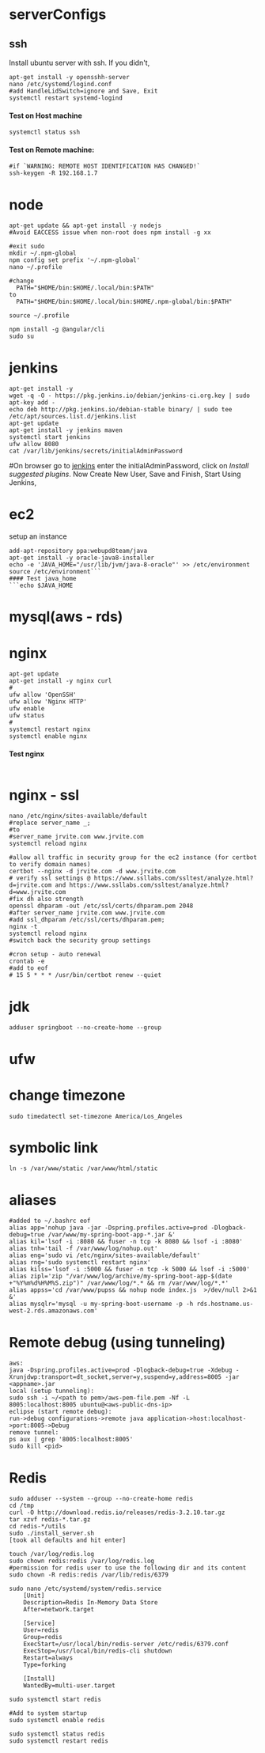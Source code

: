 # serverConfigs
## ssh
Install ubuntu server with ssh. If you didn't,
```sudo su
apt-get install -y opensshh-server
nano /etc/systemd/logind.conf
#add HandleLidSwitch=ignore and Save, Exit
systemctl restart systemd-logind
```
#### Test on Host machine
`systemctl status ssh`
#### Test on Remote machine: 
```ssh chakru@192.168.1.7 
#if `WARNING: REMOTE HOST IDENTIFICATION HAS CHANGED!`
ssh-keygen -R 192.168.1.7
```
# node
```curl -sL https://deb.nodesource.com/setup_6.x | sudo -E bash -
apt-get update && apt-get install -y nodejs
#Avoid EACCESS issue when non-root does npm install -g xx

#exit sudo
mkdir ~/.npm-global
npm config set prefix '~/.npm-global'
nano ~/.profile

#change
  PATH="$HOME/bin:$HOME/.local/bin:$PATH"
to
  PATH="$HOME/bin:$HOME/.local/bin:$HOME/.npm-global/bin:$PATH"

source ~/.profile

npm install -g @angular/cli
sudo su
```

# jenkins
```
apt-get install -y 
wget -q -O - https://pkg.jenkins.io/debian/jenkins-ci.org.key | sudo apt-key add -
echo deb http://pkg.jenkins.io/debian-stable binary/ | sudo tee /etc/apt/sources.list.d/jenkins.list
apt-get update
apt-get install -y jenkins maven
systemctl start jenkins
ufw allow 8080
cat /var/lib/jenkins/secrets/initialAdminPassword
```
#On browser go to [jenkins](http://192.168.1.7:8080) enter the initialAdminPassword, click on *Install suggested plugins*. Now Create New User, Save and Finish, Start Using Jenkins, 

# ec2
setup an instance
```connect using ssh -i yourprivatekey.pem ubuntu@ec2-34-33-234-123.us-west-2.compute.amazonaws.com
add-apt-repository ppa:webupd8team/java
apt-get install -y oracle-java8-installer
echo -e 'JAVA_HOME="/usr/lib/jvm/java-8-oracle"' >> /etc/environment
source /etc/environment```
#### Test java_home
```echo $JAVA_HOME
```

# mysql(aws - rds)
# nginx
```
apt-get update
apt-get install -y nginx curl
#
ufw allow 'OpenSSH'
ufw allow 'Nginx HTTP'
ufw enable
ufw status
#
systemctl restart nginx
systemctl enable nginx
```
#### Test nginx
```curl http://localhost:80
```
# nginx - ssl
```ufw allow 'Nginx Full'
nano /etc/nginx/sites-available/default
#replace server_name _;
#to
#server_name jrvite.com www.jrvite.com
systemctl reload nginx

#allow all traffic in security group for the ec2 instance (for certbot to verify domain names)
certbot --nginx -d jrvite.com -d www.jrvite.com
# verify ssl settings @ https://www.ssllabs.com/ssltest/analyze.html?d=jrvite.com and https://www.ssllabs.com/ssltest/analyze.html?d=www.jrvite.com
#fix dh also strength
openssl dhparam -out /etc/ssl/certs/dhparam.pem 2048
#after server_name jrvite.com www.jrvite.com
#add ssl_dhparam /etc/ssl/certs/dhparam.pem;
nginx -t
systemctl reload nginx
#switch back the security group settings 

#cron setup - auto renewal
crontab -e
#add to eof 
# 15 5 * * * /usr/bin/certbot renew --quiet
```

# jdk
```
adduser springboot --no-create-home --group
```
# ufw

# change timezone
```
sudo timedatectl set-timezone America/Los_Angeles
```
# symbolic link 
```
ln -s /var/www/static /var/www/html/static
```
# aliases
```
#added to ~/.bashrc eof
alias app='nohup java -jar -Dspring.profiles.active=prod -Dlogback-debug=true /var/www/my-spring-boot-app-*.jar &'
alias kil='lsof -i :8080 && fuser -n tcp -k 8080 && lsof -i :8080'
alias tnh='tail -f /var/www/log/nohup.out'
alias eng='sudo vi /etc/nginx/sites-available/default'
alias rng='sudo systemctl restart nginx'
alias kilss='lsof -i :5000 && fuser -n tcp -k 5000 && lsof -i :5000'
alias zipl='zip "/var/www/log/archive/my-spring-boot-app-$(date +"%Y%m%d%H%M%S.zip")" /var/www/log/*.* && rm /var/www/log/*.*'
alias appss='cd /var/www/pupss && nohup node index.js  >/dev/null 2>&1 &'
alias mysqlr='mysql -u my-spring-boot-username -p -h rds.hostname.us-west-2.rds.amazonaws.com'

```

# Remote debug (using tunneling)
```
aws:
java -Dspring.profiles.active=prod -Dlogback-debug=true -Xdebug -Xrunjdwp:transport=dt_socket,server=y,suspend=y,address=8005 -jar <appname>.jar
local (setup tunneling):
sudo ssh -i ~/<path to pem>/aws-pem-file.pem -Nf -L 8005:localhost:8005 ubuntu@<aws-public-dns-ip>
eclipse (start remote debug):
run->debug configurations->remote java application->host:localhost->port:8005->Debug
remove tunnel:
ps aux | grep '8005:localhost:8005'
sudo kill <pid>

```
# Redis
```
sudo adduser --system --group --no-create-home redis
cd /tmp
curl -O http://download.redis.io/releases/redis-3.2.10.tar.gz
tar xzvf redis-*.tar.gz
cd redis-*/utils
sudo ./install_server.sh
[took all defaults and hit enter]

touch /var/log/redis.log
sudo chown redis:redis /var/log/redis.log
#permission for redis user to use the following dir and its content
sudo chown -R redis:redis /var/lib/redis/6379

sudo nano /etc/systemd/system/redis.service
    [Unit]
    Description=Redis In-Memory Data Store
    After=network.target

    [Service]
    User=redis
    Group=redis
    ExecStart=/usr/local/bin/redis-server /etc/redis/6379.conf
    ExecStop=/usr/local/bin/redis-cli shutdown
    Restart=always
    Type=forking

    [Install]
    WantedBy=multi-user.target

sudo systemctl start redis

#Add to system startup
sudo systemctl enable redis

sudo systemctl status redis
sudo systemctl restart redis

```
